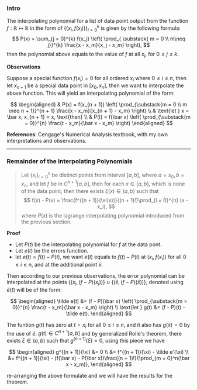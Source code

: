 ### **Intro**

The interpolating polynomial for a list of data point output from the function $f: \mathbb{R}\mapsto \mathbb R$ in the form of $\{(x_i, f(x_i))\}_{i=0}^k$ is given by the following formula: 
$$
P(x) = \sum_{j = 0}^{k} 
	f(x_j)
	\left(
		\prod_{
		\substack{
		m = 0
		\\ 
		m\neq j}}^{k}
		\frac{x - x_m}{x_j - x_m}
	\right),
$$
then the polynomial above equals to the value of $f$ at all $x_j$, for $0\le j \le k$. 


**Observations**

Suppose a special function $f(x_i) = 0$ for all ordered $x_i$ where $0 \le i \le n$, then let $x_{n + 1}$ be a special data point in $[x_0, x_n]$, then we want to interpolate the above function. This will yield an interpolating polynomial of the form: 

$$
\begin{aligned}
    & P(x) = f(x_{n + 1}) \left(
        \prod_{\substack{m = 0 \\ m \neq n + 1}}^{n + 1}
        \frac{x - x_m}{x_{n + 1} - x_m} 
    \right)
    \\
    & \text{let } x = \bar x, x_{n + 1} = x, \text{then}
    \\
    &
    P(t) = f(\bar x) \left(
        \prod_{\substack{m = 0}}^{n}
        \frac{t - x_m}{\bar x - x_m} 
    \right)
\end{aligned}
$$

**References**: Cengage's Numerical Analysis textbook, with my own interpretations and observations. 


---
### **Remainder of the Interpolating Polynomials**


>Let $\{x_i\}_{i=0}^n$ be distinct points from interval $[a, b]$, where $a = x_0, b = x_n$, and let $f$ be in $C^{n + 1}[a, b]$, then for each $x \in [a, b]$, which is none of the data point, then there exists $\xi(x)\in (a, b)$ such that 
> $$
> f(x) - P(x) = \frac{f^{(n + 1)}(\xi(x))}{(n + 1)!}\prod_{i = 0}^{n} (x - x_i),
> $$
> where $P(x)$ is the lagrange interpolating polynomial introduced from the previous section. 

**Proof**

- Let $P(t)$ be the interpolating polynomial for $f$ at the data pont. 
- Let $e(t)$ be the errors function. 
- let $e(t) = f(t) - P(t)$, we want $e(t)$ equals to $f(t) - P(t)$ at $(x_i, f(x_i))$ for all $0 \le i \le n$, and at the additional point $\bar x$. 

Then according to our previous observations, the error polynomial can be interpolated at the points $\{(x_i, (f - P)(x_i))\}\cup \{(\bar x, (f - P)(\bar x))\}$, denoted using $\tilde e(t)$ will be of the form: 

$$
\begin{aligned}
    \tilde e(t) &= (f - P)(\bar x) \left(
        \prod_{\substack{m = 0}}^{n}
        \frac{t - x_m}{\bar x - x_m} 
    \right)
    \\
    \text{let }
    g(t) &= (f - P)(t) - \tilde e(t).
\end{aligned}
$$

The funtion $g(t)$ has zero at $t = x_i$ for all $0\le i \le n$, and it also has $g(\bar x) = 0$ by the use of $\tilde e$. $g(t)\in C^{n + 1}[a, b]$ and by generalized Rolle's theorem, there exists $\xi \in (a, b)$ such that $g^{(n + 1)}(\xi) = 0$, using this piece we have

$$
\begin{aligned}
    g^{(n + 1)}(\xi) &= 0 
    \\
    &= f^{(n + 1)}(\xi) - \tilde e'(\xi)
    \\
    &= f^{(n + 1)}(\xi) - (f(\bar x) - P(\bar x))\frac{(n + 1)!}{\prod_{m = 0}^n(\bar x - x_m)},
\end{aligned}
$$

re-arranging the above formulate and we will have the results for the theorem.